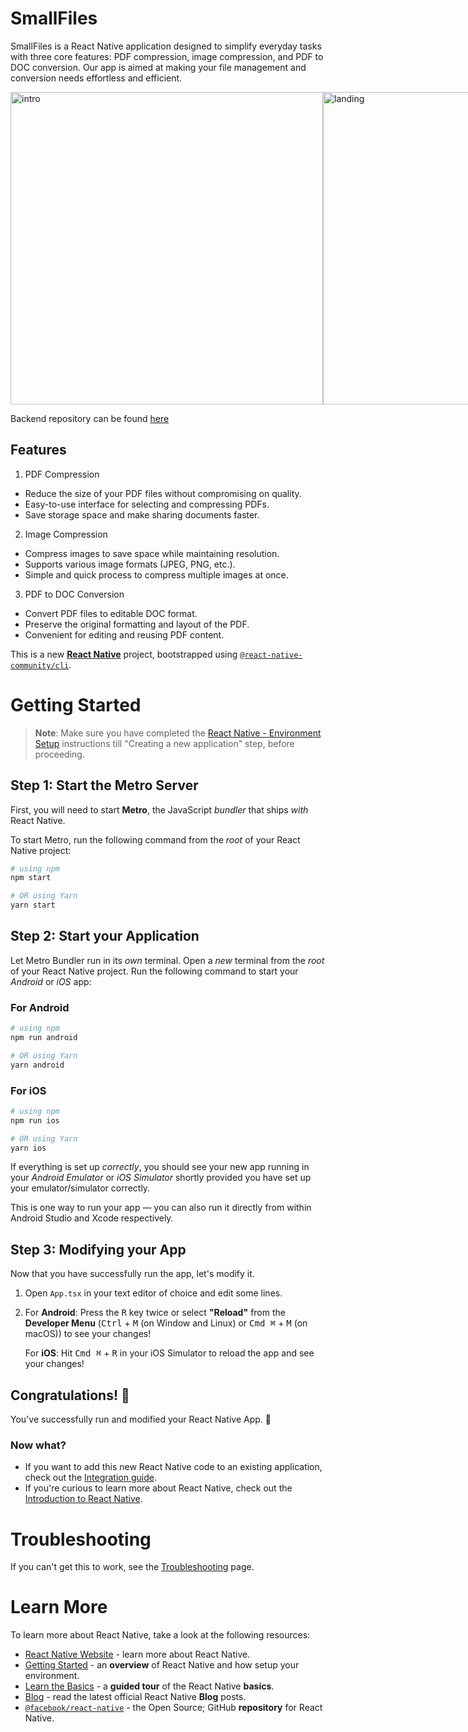 # SmallFiles

SmallFiles is a React Native application designed to simplify everyday tasks with three core features: PDF compression, image compression, and PDF to DOC conversion. Our app is aimed at making your file management and conversion needs effortless and efficient.

<div style="display: flex; flex-direction: row;">
  <img src="https://i.postimg.cc/cLXD5tm6/Screenshot-2024-05-22-235117.png" height="500px" alt="intro" title="intro">
  <img src="https://i.postimg.cc/Kj7XKvyL/Screenshot-2024-05-22-235122.png" height="500px" alt="landing" title="landing">
  <img src="https://i.postimg.cc/nhFkfVR5/Screenshot-2024-05-22-235131.png" height="500px" alt="preview" title="preview">
</div>

<p>Backend repository can be found <a href="https://github.com/Anonymous961/pdf_compressor">here</a></p>

## Features

1. PDF Compression

- Reduce the size of your PDF files without compromising on quality.
- Easy-to-use interface for selecting and compressing PDFs.
- Save storage space and make sharing documents faster.

2. Image Compression

- Compress images to save space while maintaining resolution.
- Supports various image formats (JPEG, PNG, etc.).
- Simple and quick process to compress multiple images at once.

3. PDF to DOC Conversion

- Convert PDF files to editable DOC format.
- Preserve the original formatting and layout of the PDF.
- Convenient for editing and reusing PDF content.

This is a new [**React Native**](https://reactnative.dev) project, bootstrapped using [`@react-native-community/cli`](https://github.com/react-native-community/cli).

# Getting Started

> **Note**: Make sure you have completed the [React Native - Environment Setup](https://reactnative.dev/docs/environment-setup) instructions till "Creating a new application" step, before proceeding.

## Step 1: Start the Metro Server

First, you will need to start **Metro**, the JavaScript _bundler_ that ships _with_ React Native.

To start Metro, run the following command from the _root_ of your React Native project:

```bash
# using npm
npm start

# OR using Yarn
yarn start
```

## Step 2: Start your Application

Let Metro Bundler run in its _own_ terminal. Open a _new_ terminal from the _root_ of your React Native project. Run the following command to start your _Android_ or _iOS_ app:

### For Android

```bash
# using npm
npm run android

# OR using Yarn
yarn android
```

### For iOS

```bash
# using npm
npm run ios

# OR using Yarn
yarn ios
```

If everything is set up _correctly_, you should see your new app running in your _Android Emulator_ or _iOS Simulator_ shortly provided you have set up your emulator/simulator correctly.

This is one way to run your app — you can also run it directly from within Android Studio and Xcode respectively.

## Step 3: Modifying your App

Now that you have successfully run the app, let's modify it.

1. Open `App.tsx` in your text editor of choice and edit some lines.
2. For **Android**: Press the <kbd>R</kbd> key twice or select **"Reload"** from the **Developer Menu** (<kbd>Ctrl</kbd> + <kbd>M</kbd> (on Window and Linux) or <kbd>Cmd ⌘</kbd> + <kbd>M</kbd> (on macOS)) to see your changes!

   For **iOS**: Hit <kbd>Cmd ⌘</kbd> + <kbd>R</kbd> in your iOS Simulator to reload the app and see your changes!

## Congratulations! :tada:

You've successfully run and modified your React Native App. :partying_face:

### Now what?

- If you want to add this new React Native code to an existing application, check out the [Integration guide](https://reactnative.dev/docs/integration-with-existing-apps).
- If you're curious to learn more about React Native, check out the [Introduction to React Native](https://reactnative.dev/docs/getting-started).

# Troubleshooting

If you can't get this to work, see the [Troubleshooting](https://reactnative.dev/docs/troubleshooting) page.

# Learn More

To learn more about React Native, take a look at the following resources:

- [React Native Website](https://reactnative.dev) - learn more about React Native.
- [Getting Started](https://reactnative.dev/docs/environment-setup) - an **overview** of React Native and how setup your environment.
- [Learn the Basics](https://reactnative.dev/docs/getting-started) - a **guided tour** of the React Native **basics**.
- [Blog](https://reactnative.dev/blog) - read the latest official React Native **Blog** posts.
- [`@facebook/react-native`](https://github.com/facebook/react-native) - the Open Source; GitHub **repository** for React Native.
